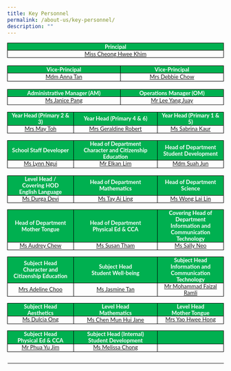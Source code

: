 ```yaml
---
title: Key Personnel
permalink: /about-us/key-personnel/
description: ""
---
```

<table style="border-collapse:collapse;border:none;">
    <tbody>
        <tr>
            <td style="width:454.25pt;border:solid windowtext 1.0pt;background:#00B050;padding:0in 5.4pt 0in 5.4pt;height:8.5pt;" colspan="4">
                <p style="margin-top:0in;margin-right:0in;margin-bottom:0in;margin-left:0in;line-height:normal;font-size:15px;font-family:&quot;Calibri&quot;,sans-serif;text-align:center;"><strong><span style="font-size:13px;font-family:&quot;Lato&quot;,sans-serif;color:white;">Principal</span></strong></p>
            </td>
        </tr>
        <tr>
            <td style="width: 454.25pt;border-right: 1pt solid windowtext;border-bottom: 1pt solid windowtext;border-left: 1pt solid windowtext;border-image: initial;border-top: none;padding: 0in 5.4pt;vertical-align: top;" colspan="4">
                <p style="margin-top:0in;margin-right:0in;margin-bottom:0in;margin-left:0in;line-height:normal;font-size:15px;font-family:&quot;Calibri&quot;,sans-serif;text-align:center;"><span style="font-size:13px;font-family:&quot;Lato&quot;,sans-serif;"><a href="mailto:cheong_hwee_khim@moe.edu.sg">Miss Cheong Hwee Khim</a></span></p>
            </td>
        </tr>
        <tr>
            <td style="width:454.25pt;border:none;border-bottom:solid windowtext 1.0pt;background:white;padding:0in 5.4pt 0in 5.4pt;height:14.15pt;" colspan="4">
                <p style="margin-top:0in;margin-right:0in;margin-bottom:0in;margin-left:0in;line-height:normal;font-size:15px;font-family:&quot;Calibri&quot;,sans-serif;text-align:center;"><strong><span style="font-size:13px;font-family:&quot;Lato&quot;,sans-serif;color:white;">&nbsp;</span></strong></p>
            </td>
        </tr>
        <tr>
            <td style="width: 52.1468%; border-right: 1pt solid windowtext; border-bottom: 1pt solid windowtext; border-left: 1pt solid windowtext; border-image: initial; border-top: none; background: rgb(0, 176, 80); padding: 0in 5.4pt; height: 10.3pt;" colspan="2">
                <p style="margin-top:0in;margin-right:0in;margin-bottom:0in;margin-left:0in;line-height:normal;font-size:15px;font-family:&quot;Calibri&quot;,sans-serif;text-align:center;"><strong><span style="font-size:13px;font-family:&quot;Lato&quot;,sans-serif;color:white;">Vice-Principal</span></strong></p>
            </td>
            <td style="width: 47.7099%; border-top: none; border-left: none; border-bottom: 1pt solid windowtext; border-right: 1pt solid windowtext; background: rgb(0, 176, 80); padding: 0in 5.4pt; height: 10.3pt;" colspan="2">
                <p style="margin-top:0in;margin-right:0in;margin-bottom:0in;margin-left:0in;line-height:normal;font-size:15px;font-family:&quot;Calibri&quot;,sans-serif;text-align:center;"><strong><span style="font-size:13px;font-family:&quot;Lato&quot;,sans-serif;color:white;">Vice-Principal</span></strong></p>
            </td>
        </tr>
        <tr>
            <td style="width: 52.1468%; border-right: 1pt solid windowtext; border-bottom: 1pt solid windowtext; border-left: 1pt solid windowtext; border-image: initial; border-top: none; padding: 0in 5.4pt; height: 14.15pt; vertical-align: top;" colspan="2">
                <p style="margin-top:0in;margin-right:0in;margin-bottom:0in;margin-left:0in;line-height:normal;font-size:15px;font-family:&quot;Calibri&quot;,sans-serif;text-align:center;"><a href="mailto:tan_mei_mei@moe.edu.sg"><span style="font-size:13px;font-family:&quot;Lato&quot;,sans-serif;">Mdm Anna Tan</span></a></p>
            </td>
            <td style="width: 47.7099%; border-top: none; border-left: none; border-bottom: 1pt solid windowtext; border-right: 1pt solid windowtext; padding: 0in 5.4pt; height: 14.15pt; vertical-align: top;" colspan="2">
                <p style="margin-top:0in;margin-right:0in;margin-bottom:0in;margin-left:0in;line-height:normal;font-size:15px;font-family:&quot;Calibri&quot;,sans-serif;text-align:center;"><a href="mailto:debbie_chow@moe.edu.sg"><span style="font-size:13px;font-family:&quot;Lato&quot;,sans-serif;">Mrs Debbie Chow</span></a></p>
            </td>
        </tr>
        <tr>
            <td style="width:454.25pt;border:none;border-bottom:solid windowtext 1.0pt;background:white;padding:0in 5.4pt 0in 5.4pt;height:14.15pt;" colspan="4">
                <p style="margin-top:0in;margin-right:0in;margin-bottom:0in;margin-left:0in;line-height:normal;font-size:15px;font-family:&quot;Calibri&quot;,sans-serif;text-align:center;"><strong><span style="font-size:13px;font-family:&quot;Lato&quot;,sans-serif;color:white;">&nbsp;</span></strong></p>
            </td>
        </tr>
        <tr>
            <td style="width: 52.1468%; border-right: 1pt solid windowtext; border-bottom: 1pt solid windowtext; border-left: 1pt solid windowtext; border-image: initial; border-top: none; background: rgb(0, 176, 80); padding: 0in 5.4pt; height: 4pt;" colspan="2">
                <p style="margin-top:0in;margin-right:0in;margin-bottom:0in;margin-left:0in;line-height:normal;font-size:15px;font-family:&quot;Calibri&quot;,sans-serif;text-align:center;"><strong><span style="font-size:13px;font-family:&quot;Lato&quot;,sans-serif;color:white;">Administrative Manager (AM)</span></strong></p>
            </td>
            <td style="width: 47.7099%; border-top: none; border-left: none; border-bottom: 1pt solid windowtext; border-right: 1pt solid windowtext; background: rgb(0, 176, 80); padding: 0in 5.4pt; height: 4pt;" colspan="2">
                <p style="margin-top:0in;margin-right:0in;margin-bottom:0in;margin-left:0in;line-height:normal;font-size:15px;font-family:&quot;Calibri&quot;,sans-serif;text-align:center;"><strong><span style="font-size:13px;font-family:&quot;Lato&quot;,sans-serif;color:white;">Operations Manager (OM)</span></strong></p>
            </td>
        </tr>
        <tr>
            <td style="width: 52.1468%; border-right: 1pt solid windowtext; border-bottom: 1pt solid windowtext; border-left: 1pt solid windowtext; border-image: initial; border-top: none; padding: 0in 5.4pt; height: 14.15pt; vertical-align: top;" colspan="2">
                <p style="margin-top:0in;margin-right:0in;margin-bottom:0in;margin-left:0in;line-height:normal;font-size:15px;font-family:&quot;Calibri&quot;,sans-serif;text-align:center;"><span style="font-size:13px;font-family:&quot;Lato&quot;,sans-serif;"><a href="mailto:pang_wai_tee@moe.edu.sg">Ms Janice Pang</a></span></p>
            </td>
            <td style="width: 47.7099%; border-top: none; border-left: none; border-bottom: 1pt solid windowtext; border-right: 1pt solid windowtext; padding: 0in 5.4pt; height: 14.15pt; vertical-align: top;" colspan="2">
                <p style="margin-top:0in;margin-right:0in;margin-bottom:0in;margin-left:0in;line-height:normal;font-size:15px;font-family:&quot;Calibri&quot;,sans-serif;text-align:center;"><span style="font-size:13px;font-family:&quot;Lato&quot;,sans-serif;"><a href="mailto:lee_yang_juay@moe.edu.sg">Mr Lee Yang Juay</a></span></p>
            </td>
        </tr>
        <tr>
            <td style="width: 454.25pt;border-top: none;border-right: none;border-left: none;border-image: initial;border-bottom: 1pt solid windowtext;padding: 0in 5.4pt;height: 8.5pt;vertical-align: top;" colspan="4">
                <p style="margin-top:0in;margin-right:0in;margin-bottom:0in;margin-left:0in;line-height:normal;font-size:15px;font-family:&quot;Calibri&quot;,sans-serif;"><span style="font-size:13px;font-family:&quot;Lato&quot;,sans-serif;">&nbsp;</span></p>
            </td>
        </tr>
        <tr>
            <td style="width:148.25pt;border:solid windowtext 1.0pt;border-top:  none;background:#00B050;padding:0in 5.4pt 0in 5.4pt;height:3.1pt;">
                <p style="margin-top:0in;margin-right:0in;margin-bottom:0in;margin-left:0in;line-height:115%;font-size:15px;font-family:&quot;Calibri&quot;,sans-serif;text-align:center;"><strong><span style="font-size:13px;line-height:115%;font-family:&quot;Lato&quot;,sans-serif;color:white;">Year Head (Primary 2 &amp; 3)</span></strong></p>
            </td>
            <td style="width:157.5pt;border-top:none;border-left:  none;border-bottom:solid windowtext 1.0pt;border-right:solid windowtext 1.0pt;background:#00B050;padding:0in 5.4pt 0in 5.4pt;height:3.1pt;" colspan="2">
                <p style="margin-top:0in;margin-right:0in;margin-bottom:0in;margin-left:0in;line-height:115%;font-size:15px;font-family:&quot;Calibri&quot;,sans-serif;text-align:center;"><strong><span style="font-size:13px;line-height:115%;font-family:&quot;Lato&quot;,sans-serif;color:white;">Year Head (Primary 4 &amp; 6)</span></strong></p>
            </td>
            <td style="width:148.5pt;border-top:none;border-left:none;border-bottom:solid windowtext 1.0pt;border-right:solid windowtext 1.0pt;background:#00B050;padding:0in 5.4pt 0in 5.4pt;height:3.1pt;">
                <p style="margin-top:0in;margin-right:0in;margin-bottom:0in;margin-left:0in;line-height:115%;font-size:15px;font-family:&quot;Calibri&quot;,sans-serif;text-align:center;"><strong><span style="font-size:13px;line-height:115%;font-family:&quot;Lato&quot;,sans-serif;color:white;">Year Head (Primary 1 &amp; 5)</span></strong></p>
            </td>
        </tr>
        <tr>
            <td style="width: 148.25pt;border-right: 1pt solid windowtext;border-bottom: 1pt solid windowtext;border-left: 1pt solid windowtext;border-image: initial;border-top: none;padding: 0in 5.4pt;height: 13.35pt;vertical-align: top;">
                <p style="margin-top:0in;margin-right:0in;margin-bottom:0in;margin-left:0in;line-height:115%;font-size:15px;font-family:&quot;Calibri&quot;,sans-serif;text-align:center;"><span style="font-size:13px;line-height:115%;font-family:  &quot;Lato&quot;,sans-serif;"><a href="mailto:eng_yi-mei@moe.edu.sg">Mrs May Toh</a></span></p>
            </td>
            <td style="width: 157.5pt;border-top: none;border-left: none;border-bottom: 1pt solid windowtext;border-right: 1pt solid windowtext;padding: 0in 5.4pt;height: 13.35pt;vertical-align: top;" colspan="2">
                <p style="margin-top:0in;margin-right:0in;margin-bottom:0in;margin-left:0in;line-height:115%;font-size:15px;font-family:&quot;Calibri&quot;,sans-serif;text-align:center;"><span style="font-size:13px;line-height:115%;font-family:  &quot;Lato&quot;,sans-serif;"><a href="mailto:geraldine_robert@moe.edu.sg">Mrs Geraldine Robert</a></span></p>
            </td>
            <td style="width: 148.5pt;border-top: none;border-left: none;border-bottom: 1pt solid windowtext;border-right: 1pt solid windowtext;padding: 0in 5.4pt;height: 13.35pt;vertical-align: top;">
                <p style="margin-top:0in;margin-right:0in;margin-bottom:0in;margin-left:0in;line-height:115%;font-size:15px;font-family:&quot;Calibri&quot;,sans-serif;text-align:center;"><span style="font-size:13px;line-height:115%;font-family:  &quot;Lato&quot;,sans-serif;"><a href="mailto:sabrina_kaur_jit_singh@moe.edu.sg">Ms Sabrina Kaur</a></span></p>
            </td>
        </tr>
        <tr>
            <td style="width: 454.25pt;border-top: none;border-right: none;border-left: none;border-image: initial;border-bottom: 1pt solid windowtext;padding: 0in 5.4pt;height: 13.35pt;vertical-align: top;" colspan="4">
                <p style="margin-top:0in;margin-right:0in;margin-bottom:0in;margin-left:0in;line-height:115%;font-size:15px;font-family:&quot;Calibri&quot;,sans-serif;text-align:center;"><span style="font-size:13px;line-height:115%;font-family:  &quot;Lato&quot;,sans-serif;">&nbsp;</span></p>
            </td>
        </tr>
        <tr>
            <td style="width:148.25pt;border:solid windowtext 1.0pt;border-top:  none;background:#00B050;padding:0in 5.4pt 0in 5.4pt;height:29.2pt;">
                <p style="margin-top:0in;margin-right:0in;margin-bottom:0in;margin-left:0in;line-height:115%;font-size:15px;font-family:&quot;Calibri&quot;,sans-serif;text-align:center;"><strong><span style="font-size:13px;line-height:115%;font-family:&quot;Lato&quot;,sans-serif;color:white;">School Staff Developer</span></strong></p>
            </td>
            <td style="width:157.5pt;border-top:none;border-left:  none;border-bottom:solid windowtext 1.0pt;border-right:solid windowtext 1.0pt;background:#00B050;padding:0in 5.4pt 0in 5.4pt;height:29.2pt;" colspan="2">
                <p style="margin-top:0in;margin-right:0in;margin-bottom:0in;margin-left:0in;line-height:115%;font-size:15px;font-family:&quot;Calibri&quot;,sans-serif;text-align:center;"><strong><span style="font-size:13px;line-height:115%;font-family:&quot;Lato&quot;,sans-serif;color:white;">Head of Department</span></strong></p>
                <p style="margin-top:0in;margin-right:0in;margin-bottom:0in;margin-left:0in;line-height:115%;font-size:15px;font-family:&quot;Calibri&quot;,sans-serif;text-align:center;"><strong><span style="font-size:13px;line-height:115%;font-family:&quot;Lato&quot;,sans-serif;color:white;">Character and Citizenship Education</span></strong></p>
            </td>
            <td style="width:148.5pt;border-top:none;border-left:none;border-bottom:solid windowtext 1.0pt;border-right:solid windowtext 1.0pt;background:#00B050;padding:0in 5.4pt 0in 5.4pt;height:29.2pt;">
                <p style="margin-top:0in;margin-right:0in;margin-bottom:0in;margin-left:0in;line-height:115%;font-size:15px;font-family:&quot;Calibri&quot;,sans-serif;text-align:center;"><strong><span style="font-size:13px;line-height:115%;font-family:&quot;Lato&quot;,sans-serif;color:white;">Head of Department</span></strong></p>
                <p style="margin-top:0in;margin-right:0in;margin-bottom:0in;margin-left:0in;line-height:115%;font-size:15px;font-family:&quot;Calibri&quot;,sans-serif;text-align:center;"><strong><span style="font-size:13px;line-height:115%;font-family:&quot;Lato&quot;,sans-serif;color:white;">Student Development</span></strong></p>
            </td>
        </tr>
        <tr>
            <td style="width: 148.25pt;border-right: 1pt solid windowtext;border-bottom: 1pt solid windowtext;border-left: 1pt solid windowtext;border-image: initial;border-top: none;padding: 0in 5.4pt;height: 13.35pt;vertical-align: top;">
                <p style="margin-top:0in;margin-right:0in;margin-bottom:0in;margin-left:0in;line-height:115%;font-size:15px;font-family:&quot;Calibri&quot;,sans-serif;text-align:center;"><span style="font-size:13px;line-height:115%;font-family:  &quot;Lato&quot;,sans-serif;"><a href="mailto:ngui_shiyan_lynn@moe.edu.sg">Ms Lynn Ngui</a></span></p>
            </td>
            <td style="width: 157.5pt;border-top: none;border-left: none;border-bottom: 1pt solid windowtext;border-right: 1pt solid windowtext;padding: 0in 5.4pt;height: 13.35pt;vertical-align: top;" colspan="2">
                <p style="margin-top:0in;margin-right:0in;margin-bottom:0in;margin-left:0in;line-height:115%;font-size:15px;font-family:&quot;Calibri&quot;,sans-serif;text-align:center;"><span style="font-size:13px;line-height:115%;font-family:  &quot;Lato&quot;,sans-serif;"><a href="mailto:lim_boon_ching_elkan@moe.edu.sg">Mr Elkan Lim</a></span></p>
            </td>
            <td style="width: 148.5pt;border-top: none;border-left: none;border-bottom: 1pt solid windowtext;border-right: 1pt solid windowtext;padding: 0in 5.4pt;height: 13.35pt;vertical-align: top;">
                <p style="margin-top:0in;margin-right:0in;margin-bottom:0in;margin-left:0in;line-height:115%;font-size:15px;font-family:&quot;Calibri&quot;,sans-serif;text-align:center;"><span style="font-size:13px;line-height:115%;font-family:  &quot;Lato&quot;,sans-serif;"><a href="mailto:suah_jun@moe.edu.sg">Mdm Suah Jun</a></span></p>
            </td>
        </tr>
        <tr>
            <td style="width: 454.25pt;border-top: none;border-right: none;border-left: none;border-image: initial;border-bottom: 1pt solid windowtext;padding: 0in 5.4pt;height: 13.35pt;vertical-align: top;" colspan="4">
                <p style="margin-top:0in;margin-right:0in;margin-bottom:0in;margin-left:0in;line-height:115%;font-size:15px;font-family:&quot;Calibri&quot;,sans-serif;text-align:center;"><span style="font-size:13px;line-height:115%;font-family:  &quot;Lato&quot;,sans-serif;">&nbsp;</span></p>
            </td>
        </tr>
        <tr>
            <td style="width:148.25pt;border:solid windowtext 1.0pt;border-top:  none;background:#00B050;padding:0in 5.4pt 0in 5.4pt;height:17.5pt;">
                <p style="margin-top:0in;margin-right:0in;margin-bottom:0in;margin-left:0in;line-height:115%;font-size:15px;font-family:&quot;Calibri&quot;,sans-serif;text-align:center;"><strong><span style="font-size:13px;line-height:115%;font-family:&quot;Lato&quot;,sans-serif;color:white;">Level Head /</span></strong></p>
                <p style="margin-top:0in;margin-right:0in;margin-bottom:0in;margin-left:0in;line-height:115%;font-size:15px;font-family:&quot;Calibri&quot;,sans-serif;text-align:center;"><strong><span style="font-size:13px;line-height:115%;font-family:&quot;Lato&quot;,sans-serif;color:white;">Covering HOD</span></strong></p>
                <p style="margin-top:0in;margin-right:0in;margin-bottom:0in;margin-left:0in;line-height:115%;font-size:15px;font-family:&quot;Calibri&quot;,sans-serif;text-align:center;"><strong><span style="font-size:13px;line-height:115%;font-family:&quot;Lato&quot;,sans-serif;color:white;">English Language</span></strong></p>
            </td>
            <td style="width:157.5pt;border-top:none;border-left:  none;border-bottom:solid windowtext 1.0pt;border-right:solid windowtext 1.0pt;background:#00B050;padding:0in 5.4pt 0in 5.4pt;height:17.5pt;" colspan="2">
                <p style="margin-top:0in;margin-right:0in;margin-bottom:0in;margin-left:0in;line-height:115%;font-size:15px;font-family:&quot;Calibri&quot;,sans-serif;text-align:center;"><strong><span style="font-size:13px;line-height:115%;font-family:&quot;Lato&quot;,sans-serif;color:white;">Head of Department</span></strong></p>
                <p style="margin-top:0in;margin-right:0in;margin-bottom:0in;margin-left:0in;line-height:115%;font-size:15px;font-family:&quot;Calibri&quot;,sans-serif;text-align:center;"><strong><span style="font-size:13px;line-height:115%;font-family:&quot;Lato&quot;,sans-serif;color:white;">Mathematics</span></strong></p>
            </td>
            <td style="width:148.5pt;border-top:none;border-left:none;border-bottom:solid windowtext 1.0pt;border-right:solid windowtext 1.0pt;background:#00B050;padding:0in 5.4pt 0in 5.4pt;height:17.5pt;">
                <p style="margin-top:0in;margin-right:0in;margin-bottom:0in;margin-left:0in;line-height:115%;font-size:15px;font-family:&quot;Calibri&quot;,sans-serif;text-align:center;"><strong><span style="font-size:13px;line-height:115%;font-family:&quot;Lato&quot;,sans-serif;color:white;">Head of Department</span></strong></p>
                <p style="margin-top:0in;margin-right:0in;margin-bottom:0in;margin-left:0in;line-height:115%;font-size:15px;font-family:&quot;Calibri&quot;,sans-serif;text-align:center;"><strong><span style="font-size:13px;line-height:115%;font-family:&quot;Lato&quot;,sans-serif;color:white;">Science</span></strong></p>
            </td>
        </tr>
        <tr>
            <td style="width: 148.25pt;border-right: 1pt solid windowtext;border-bottom: 1pt solid windowtext;border-left: 1pt solid windowtext;border-image: initial;border-top: none;padding: 0in 5.4pt;height: 13.35pt;vertical-align: top;">
                <p style="margin-top:0in;margin-right:0in;margin-bottom:0in;margin-left:0in;line-height:115%;font-size:15px;font-family:&quot;Calibri&quot;,sans-serif;text-align:center;"><span style="font-size:13px;line-height:115%;font-family:  &quot;Lato&quot;,sans-serif;"><a href="mailto:durgha_devi_subramaniam@moe.edu.sg">Ms Durga Devi</a></span></p>
            </td>
            <td style="width: 157.5pt;border-top: none;border-left: none;border-bottom: 1pt solid windowtext;border-right: 1pt solid windowtext;padding: 0in 5.4pt;height: 13.35pt;vertical-align: top;" colspan="2">
                <p style="margin-top:0in;margin-right:0in;margin-bottom:0in;margin-left:0in;line-height:115%;font-size:15px;font-family:&quot;Calibri&quot;,sans-serif;text-align:center;"><span style="font-size:13px;line-height:115%;font-family:  &quot;Lato&quot;,sans-serif;"><a href="mailto:tay_ai_ling@moe.edu.sg">Ms Tay Ai Ling</a></span></p>
            </td>
            <td style="width: 148.5pt;border-top: none;border-left: none;border-bottom: 1pt solid windowtext;border-right: 1pt solid windowtext;padding: 0in 5.4pt;height: 13.35pt;vertical-align: top;">
                <p style="margin-top:0in;margin-right:0in;margin-bottom:0in;margin-left:0in;line-height:115%;font-size:15px;font-family:&quot;Calibri&quot;,sans-serif;text-align:center;"><span style="font-size:13px;line-height:115%;font-family:  &quot;Lato&quot;,sans-serif;"><a href="mailto:wong_lai_lin@moe.edu.sg">Ms Wong Lai Lin</a></span></p>
            </td>
        </tr>
        <tr>
            <td style="width: 454.25pt;border-top: none;border-right: none;border-left: none;border-image: initial;border-bottom: 1pt solid windowtext;padding: 0in 5.4pt;vertical-align: top;" colspan="4">
                <p style="margin-top:0in;margin-right:0in;margin-bottom:0in;margin-left:0in;line-height:115%;font-size:15px;font-family:&quot;Calibri&quot;,sans-serif;text-align:center;"><span style="font-size:13px;line-height:115%;font-family:  &quot;Lato&quot;,sans-serif;">&nbsp;</span></p>
            </td>
        </tr>
        <tr>
            <td style="width:148.25pt;border:solid windowtext 1.0pt;border-top:  none;background:#00B050;padding:0in 5.4pt 0in 5.4pt;height:13.45pt;">
                <p style="margin-top:0in;margin-right:0in;margin-bottom:0in;margin-left:0in;line-height:115%;font-size:15px;font-family:&quot;Calibri&quot;,sans-serif;text-align:center;"><strong><span style="font-size:13px;line-height:115%;font-family:&quot;Lato&quot;,sans-serif;color:white;">Head of Department</span></strong></p>
                <p style="margin-top:0in;margin-right:0in;margin-bottom:0in;margin-left:0in;line-height:115%;font-size:15px;font-family:&quot;Calibri&quot;,sans-serif;text-align:center;"><strong><span style="font-size:13px;line-height:115%;font-family:&quot;Lato&quot;,sans-serif;color:white;">Mother Tongue</span></strong></p>
            </td>
            <td style="width:157.5pt;border-top:none;border-left:  none;border-bottom:solid windowtext 1.0pt;border-right:solid windowtext 1.0pt;background:#00B050;padding:0in 5.4pt 0in 5.4pt;height:13.45pt;" colspan="2">
                <p style="margin-top:0in;margin-right:0in;margin-bottom:0in;margin-left:0in;line-height:115%;font-size:15px;font-family:&quot;Calibri&quot;,sans-serif;text-align:center;"><strong><span style="font-size:13px;line-height:115%;font-family:&quot;Lato&quot;,sans-serif;color:white;">Head of Department</span></strong></p>
                <p style="margin-top:0in;margin-right:0in;margin-bottom:0in;margin-left:0in;line-height:115%;font-size:15px;font-family:&quot;Calibri&quot;,sans-serif;text-align:center;"><strong><span style="font-size:13px;line-height:115%;font-family:&quot;Lato&quot;,sans-serif;color:white;">Physical Ed &amp; CCA</span></strong></p>
            </td>
            <td style="width:148.5pt;border-top:none;border-left:none;border-bottom:solid windowtext 1.0pt;border-right:solid windowtext 1.0pt;background:#00B050;padding:0in 5.4pt 0in 5.4pt;height:13.45pt;">
                <p style="margin-top:0in;margin-right:0in;margin-bottom:0in;margin-left:0in;line-height:115%;font-size:15px;font-family:&quot;Calibri&quot;,sans-serif;text-align:center;"><strong><span style="font-size:13px;line-height:115%;font-family:&quot;Lato&quot;,sans-serif;color:white;">Covering Head of Department</span></strong></p>
                <p style="margin-top:0in;margin-right:0in;margin-bottom:0in;margin-left:0in;line-height:115%;font-size:15px;font-family:&quot;Calibri&quot;,sans-serif;text-align:center;"><strong><span style="font-size:13px;line-height:115%;font-family:&quot;Lato&quot;,sans-serif;color:white;">Information and Communication Technology</span></strong></p>
            </td>
        </tr>
        <tr>
            <td style="width: 148.25pt;border-right: 1pt solid windowtext;border-bottom: 1pt solid windowtext;border-left: 1pt solid windowtext;border-image: initial;border-top: none;padding: 0in 5.4pt;height: 13.35pt;vertical-align: top;">
                <p style="margin-top:0in;margin-right:0in;margin-bottom:0in;margin-left:0in;line-height:115%;font-size:15px;font-family:&quot;Calibri&quot;,sans-serif;text-align:center;"><span style="font-size:13px;line-height:115%;font-family:  &quot;Lato&quot;,sans-serif;"><a href="mailto:chew_sor_teng@moe.edu.sg">Ms Audrey Chew</a></span></p>
            </td>
            <td style="width: 157.5pt;border-top: none;border-left: none;border-bottom: 1pt solid windowtext;border-right: 1pt solid windowtext;padding: 0in 5.4pt;height: 13.35pt;vertical-align: top;" colspan="2">
                <p style="margin-top:0in;margin-right:0in;margin-bottom:0in;margin-left:0in;line-height:115%;font-size:15px;font-family:&quot;Calibri&quot;,sans-serif;text-align:center;"><span style="font-size:13px;line-height:115%;font-family:  &quot;Lato&quot;,sans-serif;"><a href="mailto:susan_tham_miew_peng@moe.edu.sg">Ms Susan Tham</a></span></p>
            </td>
            <td style="width: 148.5pt;border-top: none;border-left: none;border-bottom: 1pt solid windowtext;border-right: 1pt solid windowtext;padding: 0in 5.4pt;height: 13.35pt;vertical-align: top;">
                <p style="margin-top:0in;margin-right:0in;margin-bottom:0in;margin-left:0in;line-height:115%;font-size:15px;font-family:&quot;Calibri&quot;,sans-serif;text-align:center;"><span style="font-size:13px;line-height:115%;font-family:  &quot;Lato&quot;,sans-serif;"><a href="mailto:sally_neo@moe.edu.sg">Ms Sally Neo</a></span></p>
            </td>
        </tr>
        <tr>
            <td style="width: 454.25pt;border-top: none;border-right: none;border-left: none;border-image: initial;border-bottom: 1pt solid windowtext;padding: 0in 5.4pt;vertical-align: top;" colspan="4">
                <p style="margin-top:0in;margin-right:0in;margin-bottom:0in;margin-left:0in;line-height:115%;font-size:15px;font-family:&quot;Calibri&quot;,sans-serif;text-align:center;"><span style="font-size:13px;line-height:115%;font-family:  &quot;Lato&quot;,sans-serif;">&nbsp;</span></p>
            </td>
        </tr>
        <tr>
            <td style="width:148.25pt;border:solid windowtext 1.0pt;border-top:  none;background:#00B050;padding:0in 5.4pt 0in 5.4pt;height:13.4pt;">
                <p style="margin-top:0in;margin-right:0in;margin-bottom:0in;margin-left:0in;line-height:115%;font-size:15px;font-family:&quot;Calibri&quot;,sans-serif;text-align:center;"><strong><span style="font-size:13px;line-height:115%;font-family:&quot;Lato&quot;,sans-serif;color:white;">Subject Head</span></strong></p>
                <p style="margin-top:0in;margin-right:0in;margin-bottom:0in;margin-left:0in;line-height:115%;font-size:15px;font-family:&quot;Calibri&quot;,sans-serif;text-align:center;"><strong><span style="font-size:13px;line-height:115%;font-family:&quot;Lato&quot;,sans-serif;color:white;">Character and Citizenship Education</span></strong></p>
            </td>
            <td style="width:157.5pt;border-top:none;border-left:  none;border-bottom:solid windowtext 1.0pt;border-right:solid windowtext 1.0pt;background:#00B050;padding:0in 5.4pt 0in 5.4pt;height:13.4pt;" colspan="2">
                <p style="margin-top:0in;margin-right:0in;margin-bottom:0in;margin-left:0in;line-height:115%;font-size:15px;font-family:&quot;Calibri&quot;,sans-serif;text-align:center;"><strong><span style="font-size:13px;line-height:115%;font-family:&quot;Lato&quot;,sans-serif;color:white;">Subject Head</span></strong></p>
                <p style="margin-top:0in;margin-right:0in;margin-bottom:0in;margin-left:0in;line-height:115%;font-size:15px;font-family:&quot;Calibri&quot;,sans-serif;text-align:center;"><strong><span style="font-size:13px;line-height:115%;font-family:&quot;Lato&quot;,sans-serif;color:white;">Student Well-being</span></strong></p>
            </td>
            <td style="width:148.5pt;border-top:none;border-left:none;border-bottom:solid windowtext 1.0pt;border-right:solid windowtext 1.0pt;background:#00B050;padding:0in 5.4pt 0in 5.4pt;height:13.4pt;">
                <p style="margin-top:0in;margin-right:0in;margin-bottom:0in;margin-left:0in;line-height:115%;font-size:15px;font-family:&quot;Calibri&quot;,sans-serif;text-align:center;"><strong><span style="font-size:13px;line-height:115%;font-family:&quot;Lato&quot;,sans-serif;color:white;">Subject Head</span></strong></p>
                <p style="margin-top:0in;margin-right:0in;margin-bottom:0in;margin-left:0in;line-height:115%;font-size:15px;font-family:&quot;Calibri&quot;,sans-serif;text-align:center;"><strong><span style="font-size:13px;line-height:115%;font-family:&quot;Lato&quot;,sans-serif;color:white;">Information and Communication Technology</span></strong></p>
            </td>
        </tr>
        <tr>
            <td style="width:148.25pt;border:solid windowtext 1.0pt;border-top:  none;padding:0in 5.4pt 0in 5.4pt;height:13.35pt;">
                <p style="margin-top:0in;margin-right:0in;margin-bottom:0in;margin-left:0in;line-height:115%;font-size:15px;font-family:&quot;Calibri&quot;,sans-serif;text-align:center;"><span style="font-size:13px;line-height:115%;font-family:  &quot;Lato&quot;,sans-serif;"><a href="mailto:pang_gek_luang_adeline@moe.edu.sg">Mrs Adeline Choo</a></span></p>
            </td>
            <td style="width:157.5pt;border-top:none;border-left:  none;border-bottom:solid windowtext 1.0pt;border-right:solid windowtext 1.0pt;padding:0in 5.4pt 0in 5.4pt;height:13.35pt;" colspan="2">
                <p style="margin-top:0in;margin-right:0in;margin-bottom:0in;margin-left:0in;line-height:115%;font-size:15px;font-family:&quot;Calibri&quot;,sans-serif;text-align:center;"><span style="font-size:13px;line-height:115%;font-family:  &quot;Lato&quot;,sans-serif;"><a href="mailto:tan_su_hsien_jasmine@moe.edu.sg">Ms Jasmine Tan</a></span></p>
            </td>
            <td style="width:148.5pt;border-top:none;border-left:none;border-bottom:solid windowtext 1.0pt;border-right:solid windowtext 1.0pt;padding:0in 5.4pt 0in 5.4pt;height:13.35pt;">
                <p style="margin-top:0in;margin-right:0in;margin-bottom:0in;margin-left:0in;line-height:115%;font-size:15px;font-family:&quot;Calibri&quot;,sans-serif;text-align:center;"><span style="font-size:13px;line-height:115%;font-family:  &quot;Lato&quot;,sans-serif;"><a href="mailto:mohammad_faizal_ramli@moe.edu.sg">Mr Mohammad Faizal Ramli</a></span></p>
            </td>
        </tr>
        <tr>
            <td style="width: 454.25pt;border-top: none;border-right: none;border-left: none;border-image: initial;border-bottom: 1pt solid windowtext;padding: 0in 5.4pt;vertical-align: top;" colspan="4">
                <p style="margin-top:0in;margin-right:0in;margin-bottom:0in;margin-left:0in;line-height:115%;font-size:15px;font-family:&quot;Calibri&quot;,sans-serif;text-align:center;"><span style="font-size:13px;line-height:115%;font-family:  &quot;Lato&quot;,sans-serif;">&nbsp;</span></p>
            </td>
        </tr>
        <tr>
            <td style="width:148.25pt;border:solid windowtext 1.0pt;border-top:  none;background:#00B050;padding:0in 5.4pt 0in 5.4pt;height:17.95pt;">
                <p style="margin-top:0in;margin-right:0in;margin-bottom:0in;margin-left:0in;line-height:115%;font-size:15px;font-family:&quot;Calibri&quot;,sans-serif;text-align:center;"><strong><span style="font-size:13px;line-height:115%;font-family:&quot;Lato&quot;,sans-serif;color:white;">Subject Head</span></strong></p>
                <p style="margin-top:0in;margin-right:0in;margin-bottom:0in;margin-left:0in;line-height:115%;font-size:15px;font-family:&quot;Calibri&quot;,sans-serif;text-align:center;"><strong><span style="font-size:13px;line-height:115%;font-family:&quot;Lato&quot;,sans-serif;color:white;">Aesthetics</span></strong></p>
            </td>
            <td style="width:157.5pt;border-top:none;border-left:  none;border-bottom:solid windowtext 1.0pt;border-right:solid windowtext 1.0pt;background:#00B050;padding:0in 5.4pt 0in 5.4pt;height:17.95pt;" colspan="2">
                <p style="margin-top:0in;margin-right:0in;margin-bottom:0in;margin-left:0in;line-height:115%;font-size:15px;font-family:&quot;Calibri&quot;,sans-serif;text-align:center;"><strong><span style="font-size:13px;line-height:115%;font-family:&quot;Lato&quot;,sans-serif;color:white;">Level Head</span></strong></p>
                <p style="margin-top:0in;margin-right:0in;margin-bottom:0in;margin-left:0in;line-height:115%;font-size:15px;font-family:&quot;Calibri&quot;,sans-serif;text-align:center;"><strong><span style="font-size:13px;line-height:115%;font-family:&quot;Lato&quot;,sans-serif;color:white;">Mathematics</span></strong></p>
            </td>
            <td style="width:148.5pt;border-top:none;border-left:none;border-bottom:solid windowtext 1.0pt;border-right:solid windowtext 1.0pt;background:#00B050;padding:0in 5.4pt 0in 5.4pt;height:17.95pt;">
                <p style="margin-top:0in;margin-right:0in;margin-bottom:0in;margin-left:0in;line-height:115%;font-size:15px;font-family:&quot;Calibri&quot;,sans-serif;text-align:center;"><strong><span style="font-size:13px;line-height:115%;font-family:&quot;Lato&quot;,sans-serif;color:white;">Level Head</span></strong></p>
                <p style="margin-top:0in;margin-right:0in;margin-bottom:0in;margin-left:0in;line-height:115%;font-size:15px;font-family:&quot;Calibri&quot;,sans-serif;text-align:center;"><strong><span style="font-size:13px;line-height:115%;font-family:&quot;Lato&quot;,sans-serif;color:white;">Mother Tongue</span></strong></p>
            </td>
        </tr>
        <tr>
            <td style="width: 148.25pt;border-right: 1pt solid windowtext;border-bottom: 1pt solid windowtext;border-left: 1pt solid windowtext;border-image: initial;border-top: none;padding: 0in 5.4pt;height: 13.35pt;vertical-align: top;">
                <p style="margin-top:0in;margin-right:0in;margin-bottom:0in;margin-left:0in;line-height:115%;font-size:15px;font-family:&quot;Calibri&quot;,sans-serif;text-align:center;"><span style="font-size:13px;line-height:115%;font-family:  &quot;Lato&quot;,sans-serif;"><a href="mailto:ong_tian_nu_dulcia@moe.edu.sg">Ms Dulcia Ong</a></span></p>
            </td>
            <td style="width:157.5pt;border-top:none;border-left:  none;border-bottom:solid windowtext 1.0pt;border-right:solid windowtext 1.0pt;padding:0in 5.4pt 0in 5.4pt;height:13.35pt;" colspan="2">
                <p style="margin-top:0in;margin-right:0in;margin-bottom:0in;margin-left:0in;line-height:115%;font-size:15px;font-family:&quot;Calibri&quot;,sans-serif;text-align:center;"><span style="font-size:13px;line-height:115%;font-family:  &quot;Lato&quot;,sans-serif;"><a href="mailto:chen_mun_hui_jane@moe.edu.sg">Ms Chen Mun Hui Jane</a></span></p>
            </td>
            <td style="width: 148.5pt;border-top: none;border-left: none;border-bottom: 1pt solid windowtext;border-right: 1pt solid windowtext;padding: 0in 5.4pt;height: 13.35pt;vertical-align: top;">
                <p style="margin-top:0in;margin-right:0in;margin-bottom:0in;margin-left:0in;line-height:115%;font-size:15px;font-family:&quot;Calibri&quot;,sans-serif;text-align:center;"><span style="font-size:13px;line-height:115%;font-family:  &quot;Lato&quot;,sans-serif;"><a href="mailto:tan_hwee_hong@moe.edu.sg">Mrs Yao Hwee Hong</a></span></p>
            </td>
        </tr>
        <tr>
            <td style="width: 454.25pt;border-top: none;border-right: none;border-left: none;border-image: initial;border-bottom: 1pt solid windowtext;padding: 0in 5.4pt;vertical-align: top;" colspan="4">
                <p style="margin-top:0in;margin-right:0in;margin-bottom:0in;margin-left:0in;line-height:115%;font-size:15px;font-family:&quot;Calibri&quot;,sans-serif;text-align:center;"><span style="font-size:13px;line-height:115%;font-family:  &quot;Lato&quot;,sans-serif;">&nbsp;</span></p>
            </td>
        </tr>
        <tr>
            <td style="width:148.25pt;border:solid windowtext 1.0pt;border-top:  none;background:#00B050;padding:0in 5.4pt 0in 5.4pt;height:13.9pt;">
                <p style="margin-top:0in;margin-right:0in;margin-bottom:0in;margin-left:0in;line-height:115%;font-size:15px;font-family:&quot;Calibri&quot;,sans-serif;text-align:center;"><strong><span style="font-size:13px;line-height:115%;font-family:&quot;Lato&quot;,sans-serif;color:white;">Subject Head</span></strong></p>
                <p style="margin-top:0in;margin-right:0in;margin-bottom:0in;margin-left:0in;line-height:115%;font-size:15px;font-family:&quot;Calibri&quot;,sans-serif;text-align:center;"><strong><span style="font-size:13px;line-height:115%;font-family:&quot;Lato&quot;,sans-serif;color:white;">Physical Ed &amp; CCA</span></strong></p>
            </td>
            <td style="width:157.5pt;border-top:none;border-left:  none;border-bottom:solid windowtext 1.0pt;border-right:solid windowtext 1.0pt;background:#00B050;padding:0in 5.4pt 0in 5.4pt;height:13.9pt;" colspan="2">
                <p style="margin-top:0in;margin-right:0in;margin-bottom:0in;margin-left:0in;line-height:115%;font-size:15px;font-family:&quot;Calibri&quot;,sans-serif;text-align:center;"><strong><span style="font-size:13px;line-height:115%;font-family:&quot;Lato&quot;,sans-serif;color:white;">Subject Head (Internal)</span></strong></p>
                <p style="margin-top:0in;margin-right:0in;margin-bottom:0in;margin-left:0in;line-height:115%;font-size:15px;font-family:&quot;Calibri&quot;,sans-serif;text-align:center;"><strong><span style="font-size:13px;line-height:115%;font-family:&quot;Lato&quot;,sans-serif;color:white;">Student Development</span></strong></p>
            </td>
            <td style="width:148.5pt;border-top:none;border-left:none;border-bottom:solid windowtext 1.0pt;border-right:solid windowtext 1.0pt;background:#00B050;padding:0in 5.4pt 0in 5.4pt;height:13.9pt;">
                <p style="margin-top:0in;margin-right:0in;margin-bottom:0in;margin-left:0in;line-height:115%;font-size:15px;font-family:&quot;Calibri&quot;,sans-serif;text-align:center;"><span style="font-size:13px;line-height:115%;font-family:  &quot;Lato&quot;,sans-serif;">&nbsp;</span></p>
            </td>
        </tr>
        <tr>
            <td style="width: 148.25pt;border-right: 1pt solid windowtext;border-bottom: 1pt solid windowtext;border-left: 1pt solid windowtext;border-image: initial;border-top: none;padding: 0in 5.4pt;height: 13.35pt;vertical-align: top;">
                <p style="margin-top:0in;margin-right:0in;margin-bottom:0in;margin-left:0in;line-height:115%;font-size:15px;font-family:&quot;Calibri&quot;,sans-serif;text-align:center;"><span style="font-size:13px;line-height:115%;font-family:  &quot;Lato&quot;,sans-serif;"><a href="mailto:phua_yu_jim@moe.edu.sg">Mr Phua Yu Jim</a></span></p>
            </td>
            <td style="width: 157.5pt;border-top: none;border-left: none;border-bottom: 1pt solid windowtext;border-right: 1pt solid windowtext;padding: 0in 5.4pt;height: 13.35pt;vertical-align: top;" colspan="2">
                <p style="margin-top:0in;margin-right:0in;margin-bottom:0in;margin-left:0in;line-height:115%;font-size:15px;font-family:&quot;Calibri&quot;,sans-serif;text-align:center;"><span style="font-size:13px;line-height:115%;font-family:  &quot;Lato&quot;,sans-serif;"><a href="mailto:chong_jia_en_ann@moe.edu.sg">Ms Melissa Chong</a></span></p>
            </td>
            <td style="width: 148.5pt;border-top: none;border-left: none;border-bottom: 1pt solid windowtext;border-right: 1pt solid windowtext;padding: 0in 5.4pt;height: 13.35pt;vertical-align: top;">
                <p style="margin-top:0in;margin-right:0in;margin-bottom:0in;margin-left:0in;line-height:115%;font-size:15px;font-family:&quot;Calibri&quot;,sans-serif;text-align:center;"><span style="font-size:13px;line-height:115%;font-family:  &quot;Lato&quot;,sans-serif;">&nbsp;</span></p>
            </td>
        </tr>
        <tr>
            <td style="border:none;"><br></td>
            <td style="border: none; width: 21.631%;"><br></td>
            <td style="border: none; width: 17.1942%;"><br></td>
            <td style="border:none;"><br></td>
        </tr>
    </tbody>
</table>
<p style="margin-top:0in;margin-right:0in;margin-bottom:8.0pt;margin-left:0in;line-height:115%;font-size:15px;font-family:&quot;Calibri&quot;,sans-serif;text-align:center;"><span style="font-size:13px;line-height:115%;font-family:&quot;Lato&quot;,sans-serif;">&nbsp;</span></p>